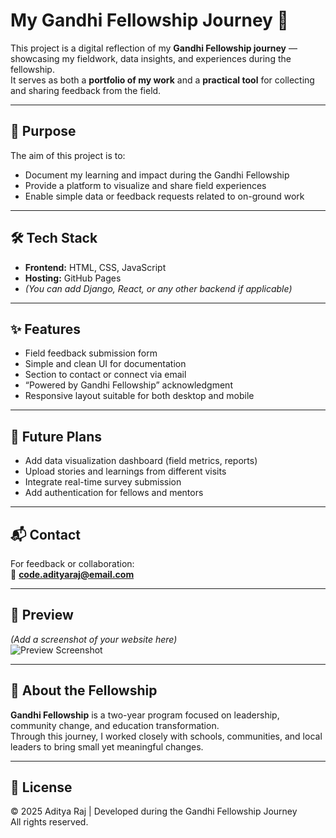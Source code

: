 # My Gandhi Fellowship Journey 🌱

This project is a digital reflection of my **Gandhi Fellowship journey** — showcasing my fieldwork, data insights, and experiences during the fellowship.  
It serves as both a **portfolio of my work** and a **practical tool** for collecting and sharing feedback from the field.

---

## 🎯 Purpose

The aim of this project is to:
- Document my learning and impact during the Gandhi Fellowship  
- Provide a platform to visualize and share field experiences  
- Enable simple data or feedback requests related to on-ground work  

---

## 🛠️ Tech Stack

- **Frontend:** HTML, CSS, JavaScript  
- **Hosting:** GitHub Pages  
- *(You can add Django, React, or any other backend if applicable)*  

---

## ✨ Features

- Field feedback submission form  
- Simple and clean UI for documentation  
- Section to contact or connect via email  
- “Powered by Gandhi Fellowship” acknowledgment  
- Responsive layout suitable for both desktop and mobile  

---

## 🧩 Future Plans

- Add data visualization dashboard (field metrics, reports)  
- Upload stories and learnings from different visits  
- Integrate real-time survey submission  
- Add authentication for fellows and mentors  

---

## 📬 Contact

For feedback or collaboration:  
📧 **code.adityaraj@email.com**

---

## 📸 Preview

*(Add a screenshot of your website here)*  
![Preview Screenshot](link-to-screenshot.png)

---

## 🧠 About the Fellowship

**Gandhi Fellowship** is a two-year program focused on leadership, community change, and education transformation.  
Through this journey, I worked closely with schools, communities, and local leaders to bring small yet meaningful changes.

---

## 📝 License

© 2025 Aditya Raj | Developed during the Gandhi Fellowship Journey  
All rights reserved.
